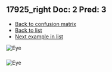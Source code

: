 ## 17925_right Doc: 2 Pred: 3
- [Back to confusion matrix](https://github.com/juliandewit/kaggle_retinopathy/blob/master/matrix.md)
- [Back to list](https://github.com/juliandewit/kaggle_retinopathy/blob/master/lists/23/list.md)
- [Next example in list](https://github.com/juliandewit/kaggle_retinopathy/blob/master/lists/23/17/17999_left.md)

![Eye](https://retinopaty.blob.core.windows.net/size1024/17925_right_2.jpeg)

### 

![Eye]()
